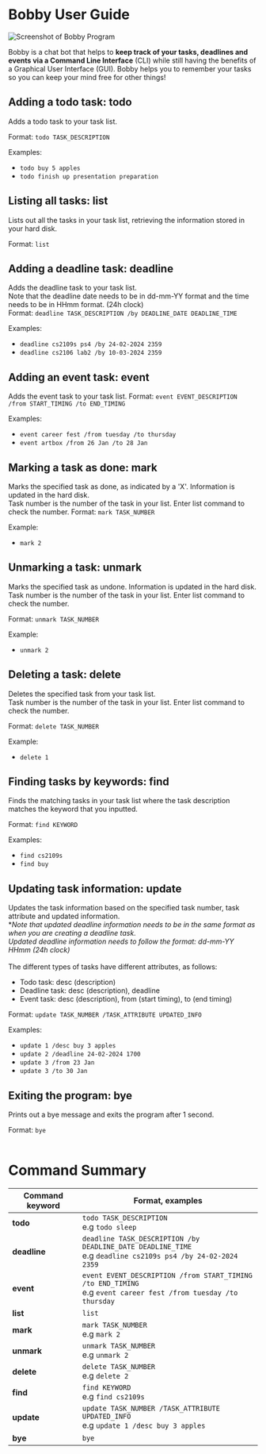 # Bobby User Guide

![Screenshot of Bobby Program](https://github.com/yapxuanxuan/ip/blob/master/docs/Ui.png?raw=true) <br>

Bobby is a chat bot that helps to **keep track of your tasks, deadlines and events via a Command Line Interface** (CLI)
while still having the benefits of a Graphical User Interface (GUI). Bobby helps you to remember your tasks so you can 
keep your mind free for other things!

## Adding a todo task: todo
Adds a todo task to your task list. <br>

Format: `todo TASK_DESCRIPTION`

Examples:
- `todo buy 5 apples`
- `todo finish up presentation preparation`


## Listing all tasks: list
Lists out all the tasks in your task list, retrieving the information stored in your hard disk. <br>

Format: `list`

## Adding a deadline task: deadline
Adds the deadline task to your task list. <br>
Note that the deadline date needs to be in dd-mm-YY format and the time needs to be in HHmm format. (24h clock) <br>
Format: `deadline TASK_DESCRIPTION /by DEADLINE_DATE DEADLINE_TIME`

Examples:
- `deadline cs2109s ps4 /by 24-02-2024 2359`
- `deadline cs2106 lab2 /by 10-03-2024 2359`


## Adding an event task: event
Adds the event task to your task list. 
Format: `event EVENT_DESCRIPTION /from START_TIMING /to END_TIMING`

Examples:
- `event career fest /from tuesday /to thursday`
- `event artbox /from 26 Jan /to 28 Jan`


## Marking a task as done: mark
Marks the specified task as done, as indicated by a 'X'. Information is updated in the hard disk. <br>
Task number is the number of the task in your list. Enter list command to check the number.
Format: `mark TASK_NUMBER`

Example:
- `mark 2`

## Unmarking a task: unmark
Marks the specified task as undone. Information is updated in the hard disk. <br>
Task number is the number of the task in your list. Enter list command to check the number.

Format: `unmark TASK_NUMBER`

Example:
- `unmark 2`

## Deleting a task: delete
Deletes the specified task from your task list. <br>
Task number is the number of the task in your list. Enter list command to check the number.

Format: `delete TASK_NUMBER`

Example:
- `delete 1`

## Finding tasks by keywords: find
Finds the matching tasks in your task list where the task description matches the keyword that you inputted.

Format: `find KEYWORD`

Examples: 
- `find cs2109s`
- `find buy`

## Updating task information: update
Updates the task information based on the specified task number, task attribute and updated information. <br>
**Note that updated deadline information needs to be in the same format as when you are creating a deadline task. <br>
Updated deadline information needs to follow the format: dd-mm-YY HHmm (24h clock)* <br> <br>
The different types of tasks have different attributes, as follows:
- Todo task: desc (description)
- Deadline task: desc (description), deadline
- Event task: desc (description), from (start timing), to (end timing)

Format: `update TASK_NUMBER /TASK_ATTRIBUTE UPDATED_INFO`

Examples:
- `update 1 /desc buy 3 apples`
- `update 2 /deadline 24-02-2024 1700`
- `update 3 /from 23 Jan`
- `update 3 /to 30 Jan`

## Exiting the program: bye
Prints out a bye message and exits the program after 1 second.

Format: `bye` <br> <br>

# Command Summary
| Command keyword | Format, examples                                                                                                    |
|-----------------|---------------------------------------------------------------------------------------------------------------------|
| **todo**        | `todo TASK_DESCRIPTION` <br> e.g `todo sleep`                                                                       |
| **deadline**    | `deadline TASK_DESCRIPTION /by DEADLINE_DATE DEADLINE_TIME` <br> e.g `deadline cs2109s ps4 /by 24-02-2024 2359`     |
| **event**       | `event EVENT_DESCRIPTION /from START_TIMING /to END_TIMING` <br> e.g `event career fest /from tuesday /to thursday` |
| **list**        | `list`                                                                                                              |
| **mark**        | `mark TASK_NUMBER` <br> e.g `mark 2`                                                                                |
| **unmark**      | `unmark TASK_NUMBER` <br> e.g `unmark 2`                                                                            |
| **delete**      | `delete TASK_NUMBER` <br> e.g `delete 2`                                                                            |
| **find**        | `find KEYWORD` <br> e.g `find cs2109s`                                                                              |
| **update**      | `update TASK_NUMBER /TASK_ATTRIBUTE UPDATED_INFO` <br> e.g `update 1 /desc buy 3 apples`                            |
| **bye**         | `bye`                                                                                                               |
